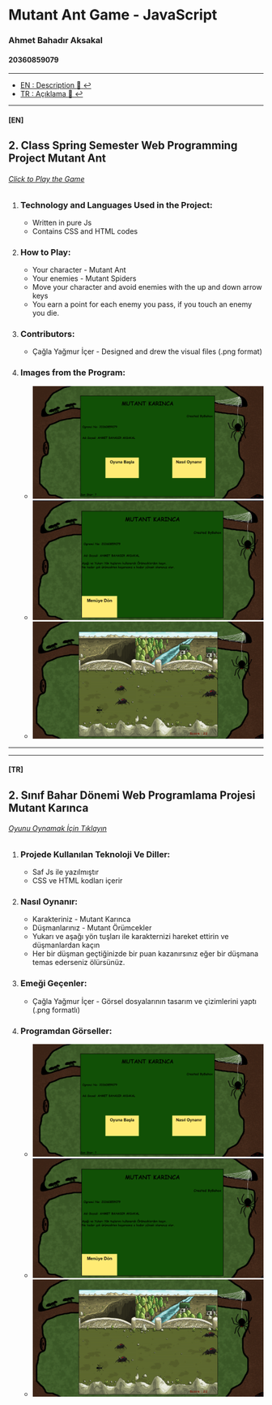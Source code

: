 # Mutant Ant Game - JavaScript

### Ahmet Bahadır Aksakal

#### 20360859079

****

- [EN : Description :book: :leftwards_arrow_with_hook:](#en)  
- [TR : Açıklama :book: :leftwards_arrow_with_hook:](#tr)

****

#### [EN]

## 2\. Class Spring Semester Web Programming Project Mutant Ant

###### [Click to Play the Game](http://bahadr-aksakal-web-programlama-p.eu5.org/)

1. ### Technology and Languages Used in the Project:
    
    * Written in pure Js
    * Contains CSS and HTML codes
      
2. ### How to Play:
    
    * Your character - Mutant Ant
    * Your enemies - Mutant Spiders
    * Move your character and avoid enemies with the up and down arrow keys
    * You earn a point for each enemy you pass, if you touch an enemy you die.
      
3. ### Contributors:
    
    * Çağla Yağmur İçer - Designed and drew the visual files (.png format)
      
4. ### Images from the Program:
    
    *   ![](GorsellerReadme/1.png)
    *   ![](GorsellerReadme/2.png)
    *   ![](GorsellerReadme/3.png)

****
****

#### [TR]

## 2\. Sınıf Bahar Dönemi Web Programlama Projesi Mutant Karınca

###### [Oyunu Oynamak İçin Tıklayın](http://bahadr-aksakal-web-programlama-p.eu5.org/)

1.  ### Projede Kullanılan Teknoloji Ve Diller:
    
    *   Saf Js ile yazılmıştır
    *   CSS ve HTML kodları içerir
      
2.  ### Nasıl Oynanır:
    
    *   Karakteriniz - Mutant Karınca
    *   Düşmanlarınız - Mutant Örümcekler
    *   Yukarı ve aşağı yön tuşları ile karakternizi hareket ettirin ve düşmanlardan kaçın
    *   Her bir düşman geçtiğinizde bir puan kazanırsınız eğer bir düşmana temas ederseniz ölürsünüz.
      
3.  ### Emeği Geçenler:
    
    *   Çağla Yağmur İçer - Görsel dosyalarının tasarım ve çizimlerini yaptı (.png formatlı)
      
4.  ### Programdan Görseller:
    
    *   ![](GorsellerReadme/1.png)
    *   ![](GorsellerReadme/2.png)
    *   ![](GorsellerReadme/3.png)


